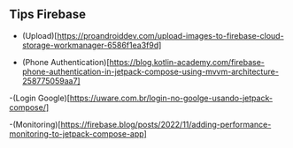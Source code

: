 ## Tips Firebase



- (Upload)[https://proandroiddev.com/upload-images-to-firebase-cloud-storage-workmanager-6586f1ea3f9d]

- (Phone Authentication)[https://blog.kotlin-academy.com/firebase-phone-authentication-in-jetpack-compose-using-mvvm-architecture-258775059aa7]

-(Login Google)[https://uware.com.br/login-no-goolge-usando-jetpack-compose/]

-(Monitoring)[https://firebase.blog/posts/2022/11/adding-performance-monitoring-to-jetpack-compose-app]


